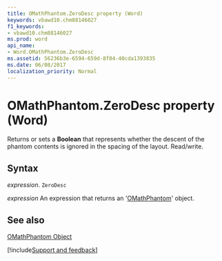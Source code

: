 ```yaml
---
title: OMathPhantom.ZeroDesc property (Word)
keywords: vbawd10.chm88146027
f1_keywords:
- vbawd10.chm88146027
ms.prod: word
api_name:
- Word.OMathPhantom.ZeroDesc
ms.assetid: 56236b3e-6594-659d-8f04-40cda1393835
ms.date: 06/08/2017
localization_priority: Normal
---
```



# OMathPhantom.ZeroDesc property (Word)

Returns or sets a  **Boolean** that represents whether the descent of the phantom contents is ignored in the spacing of the layout. Read/write.


## Syntax

_expression_. `ZeroDesc`

 _expression_ An expression that returns an '[OMathPhantom](Word.OMathPhantom.md)' object.


## See also


[OMathPhantom Object](Word.OMathPhantom.md)

[!include[Support and feedback](~/includes/feedback-boilerplate.md)]
